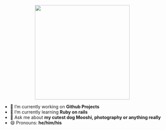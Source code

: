<p align="center"r>
<img src='https://user-images.githubusercontent.com/60278134/171981486-3b87905e-1b3e-45da-938c-1a4b52e2d2e6.gif' width=300>
</p>

- 🔭 I’m currently working on **Github Projects**
- 🌱 I’m currently learning **Ruby on rails**
- 💬 Ask me about **my cutest dog Mooshi, photography or anything really**
- 😄 Pronouns: **he/him/his**
